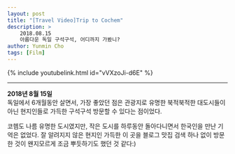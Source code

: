 ```yaml
---
layout: post
title: "[Travel Video]Trip to Cochem"
description: >
    2018.08.15  
    아름다운 독일 구석구석, 어디까지 가봤니?
author: Yunmin Cho
tags: [Film]
---
```


{% include youtubelink.html id="vVXzoJi-d6E" %}

***

<span style="color: var(--highlight-color)"> __2018년 8월 15일__ </span>  
독일에서 6개월동안 살면서, 가장 좋았던 점은 관광지로 유명한 북적북적한 대도시들이 아닌 현지인들로 가득한 구석구석 방문할 수 있다는 점이었다.

코헴도 나름 유명한 도시였지만, 작은 도시를 하루동안 돌아다니면서 한국인을 만난 기억은 없었다. 잘 알려지지 않은 현지인 가득한 이 곳을 블로그 맛집 검색 하나 없이 방문한 것이 왠지모르게 조금 뿌듯하기도 했던 것 같다:)